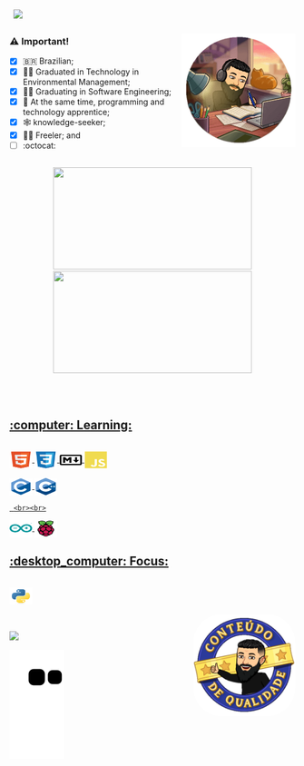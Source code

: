 

<h1>&nbsp;<img  heigth="850px" width="850px" src= "https://readme-typing-svg.herokuapp.com?color=F75600FF&lines=👋🏾+Hello,+World!;Let+me+introduce+myself;I'm+Bruno+Marzano,;glad+to+meet+you.;But+you+can+call+me+uMarzzO!!;%7C"/></h1>

<!--https://readme-typing-svg.herokuapp.com/demo/-->

<img align='right' src="https://github.com/uMarzzO/uMarzzO/blob/main/pictures/umarzzoworking.png" heigth="200" width="200">

### :warning: Important!

- [x] :brazil: Brazilian;
- [x] :man_student: Graduated in Technology in Environmental Management;
- [x] :man_technologist: Graduating in Software Engineering;
- [x] :cricket: At the same time, programming and technology apprentice;
- [x] :spider_web: knowledge-seeker;
- [x] :male_detective: Freeler; and
- [ ] :octocat: 

##


<div align="center">
  <a href="https://github.com/uMarzzO">
  <img height="180em" width="350em" src="https://github-readme-stats.vercel.app/api?username=uMarzzO&show_icons=true&theme=dracula&include_all_commits=true&count_private=true"/>
  <img height="180em" width="350em" src="https://github-readme-stats.vercel.app/api/top-langs/?username=uMarzzO&layout=compact&langs_count=7&theme=dracula"/>
</div>
 
 ##
   
 ##
<div style="display: inline_block"><br>
 <h2>:computer: Learning:</h2><br>
  
  <img align="center" alt="uMarzzO-HTML" height="30" width="40" src="https://raw.githubusercontent.com/devicons/devicon/master/icons/html5/html5-original.svg">
  <img align="center" alt="uMarzzO-CSS" height="30" width="40" src="https://raw.githubusercontent.com/devicons/devicon/master/icons/css3/css3-original.svg">
  <img align="center" alt="uMarzzO-MD" height="30" width="40" src="https://github.com/devicons/devicon/blob/master/icons/markdown/markdown-original.svg">
  <img align="center" alt="uMarzzO-Js" height="30" width="40" src="https://raw.githubusercontent.com/devicons/devicon/master/icons/javascript/javascript-plain.svg">
  <br><br>
  <img align="center" alt="uMarzzO-C" height="30" width="40" src="https://github.com/devicons/devicon/blob/master/icons/c/c-original.svg">
  <img align="center" alt="uMarzzO-Cplusplus" height="30" width="40" src="https://github.com/devicons/devicon/blob/master/icons/cplusplus/cplusplus-original.svg">
  <!--   <img align="center" alt="uMarzzO-C#" height="30" width="40" src="https://github.com/devicons/devicon/blob/master/icons/csharp/csharp-original.svg">       -->
    

     <br><br>
  <img align="center" alt="uMarzzO-Arduino" height="30" width="40" src="https://github.com/devicons/devicon/blob/master/icons/arduino/arduino-original.svg"> 
  <img align="center" alt="uMarzzO-RaspberryPi" height="30" width="40" src="https://github.com/devicons/devicon/blob/master/icons/raspberrypi/raspberrypi-original.svg">
  <h2>:desktop_computer: Focus:</h2><br> 
  <!--      <br><br>  -->
  
  
  <img align="center" alt="uMarzzO-Python" height="30" width="40" src="https://raw.githubusercontent.com/devicons/devicon/master/icons/python/python-original.svg">
  <!--     <img align="center" alt="uMarzzO-Android" height="30" width="40" src="https://github.com/devicons/devicon/blob/master/icons/android/android-original.svg"> -->
  <!--     <br><br> -->
  <!--     <img align="center" alt="uMarzzO-GO" height="30" width="40" src="https://github.com/devicons/devicon/blob/master/icons/go/go-original.svg"> -->
        <br><br>
  <!--      <h2>:desktop_computer: Focus:</h2><br>    -->
  <!--      <img align="center" alt="uMarzzO-Kotlin" height="30" width="40" src="https://github.com/devicons/devicon/blob/master/icons/kotlin/kotlin-original.svg">    -->
  <!--      <img align="center" alt="uMarzzO-Java" height="30" width="40" src="https://github.com/devicons/devicon/blob/master/icons/java/java-original.svg">    -->
  <img align="right" alt="uMarzzO-pic" width="180" height="180" style="border-radius:50px;" src="https://github.com/uMarzzO/uMarzzO/blob/main/pictures/umarzzocertify.png">
</div>
 
 ##
 
 ##
 
<div> 
 
 <a href = "mailto:umarzzo92@gmail.com"><img src="https://img.shields.io/badge/-Gmail-%23333?style=for-the-badge&logo=gmail&logoColor=white" target="_blank"></a>
 
  ![Snake animation](https://github.com/uMarzzO/uMarzzO/blob/output/github-contribution-grid-snake.svg)
 
</div>
<!-- fonte dos icons :   https://github.com/devicons/devicon -->
